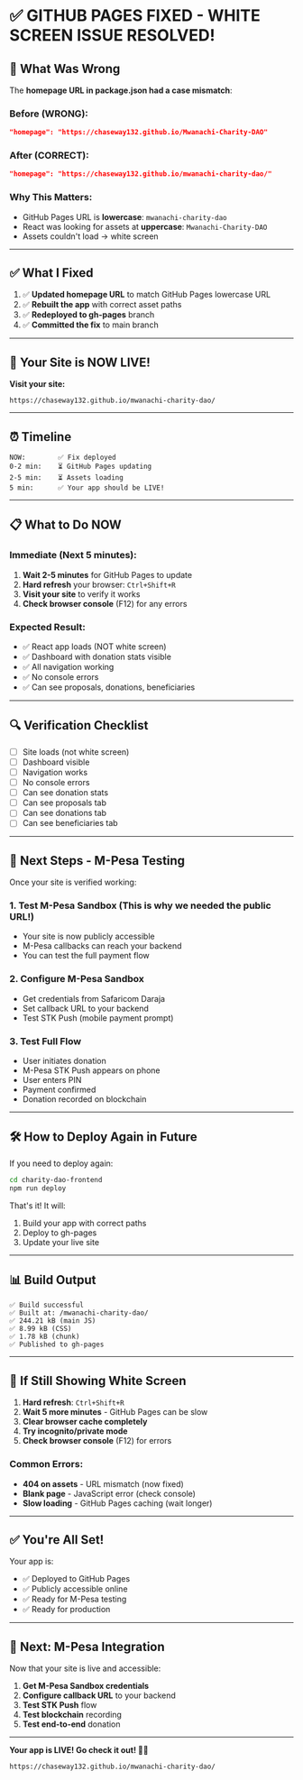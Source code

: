 # ✅ GITHUB PAGES FIXED - WHITE SCREEN ISSUE RESOLVED!

## 🎯 What Was Wrong

The **homepage URL in package.json had a case mismatch**:

### Before (WRONG):
```json
"homepage": "https://chaseway132.github.io/Mwanachi-Charity-DAO"
```

### After (CORRECT):
```json
"homepage": "https://chaseway132.github.io/mwanachi-charity-dao/"
```

### Why This Matters:
- GitHub Pages URL is **lowercase**: `mwanachi-charity-dao`
- React was looking for assets at **uppercase**: `Mwanachi-Charity-DAO`
- Assets couldn't load → white screen

---

## ✅ What I Fixed

1. ✅ **Updated homepage URL** to match GitHub Pages lowercase URL
2. ✅ **Rebuilt the app** with correct asset paths
3. ✅ **Redeployed to gh-pages** branch
4. ✅ **Committed the fix** to main branch

---

## 🚀 Your Site is NOW LIVE!

**Visit your site:**
```
https://chaseway132.github.io/mwanachi-charity-dao/
```

---

## ⏰ Timeline

```
NOW:        ✅ Fix deployed
0-2 min:    ⏳ GitHub Pages updating
2-5 min:    ⏳ Assets loading
5 min:      ✅ Your app should be LIVE!
```

---

## 📋 What to Do NOW

### Immediate (Next 5 minutes):
1. **Wait 2-5 minutes** for GitHub Pages to update
2. **Hard refresh** your browser: `Ctrl+Shift+R`
3. **Visit your site** to verify it works
4. **Check browser console** (F12) for any errors

### Expected Result:
- ✅ React app loads (NOT white screen)
- ✅ Dashboard with donation stats visible
- ✅ All navigation working
- ✅ No console errors
- ✅ Can see proposals, donations, beneficiaries

---

## 🔍 Verification Checklist

- [ ] Site loads (not white screen)
- [ ] Dashboard visible
- [ ] Navigation works
- [ ] No console errors
- [ ] Can see donation stats
- [ ] Can see proposals tab
- [ ] Can see donations tab
- [ ] Can see beneficiaries tab

---

## 🎯 Next Steps - M-Pesa Testing

Once your site is verified working:

### 1. **Test M-Pesa Sandbox** (This is why we needed the public URL!)
   - Your site is now publicly accessible
   - M-Pesa callbacks can reach your backend
   - You can test the full payment flow

### 2. **Configure M-Pesa Sandbox**
   - Get credentials from Safaricom Daraja
   - Set callback URL to your backend
   - Test STK Push (mobile payment prompt)

### 3. **Test Full Flow**
   - User initiates donation
   - M-Pesa STK Push appears on phone
   - User enters PIN
   - Payment confirmed
   - Donation recorded on blockchain

---

## 🛠️ How to Deploy Again in Future

If you need to deploy again:

```bash
cd charity-dao-frontend
npm run deploy
```

That's it! It will:
1. Build your app with correct paths
2. Deploy to gh-pages
3. Update your live site

---

## 📊 Build Output

```
✅ Build successful
✅ Built at: /mwanachi-charity-dao/
✅ 244.21 kB (main JS)
✅ 8.99 kB (CSS)
✅ 1.78 kB (chunk)
✅ Published to gh-pages
```

---

## 🚨 If Still Showing White Screen

1. **Hard refresh**: `Ctrl+Shift+R`
2. **Wait 5 more minutes** - GitHub Pages can be slow
3. **Clear browser cache completely**
4. **Try incognito/private mode**
5. **Check browser console** (F12) for errors

### Common Errors:
- **404 on assets** - URL mismatch (now fixed)
- **Blank page** - JavaScript error (check console)
- **Slow loading** - GitHub Pages caching (wait longer)

---

## ✅ You're All Set!

Your app is:
- ✅ Deployed to GitHub Pages
- ✅ Publicly accessible online
- ✅ Ready for M-Pesa testing
- ✅ Ready for production

---

## 🎉 Next: M-Pesa Integration

Now that your site is live and accessible:

1. **Get M-Pesa Sandbox credentials**
2. **Configure callback URL** to your backend
3. **Test STK Push** flow
4. **Test blockchain** recording
5. **Test end-to-end** donation

---

**Your app is LIVE! Go check it out! 🚀💚**

```
https://chaseway132.github.io/mwanachi-charity-dao/
```

